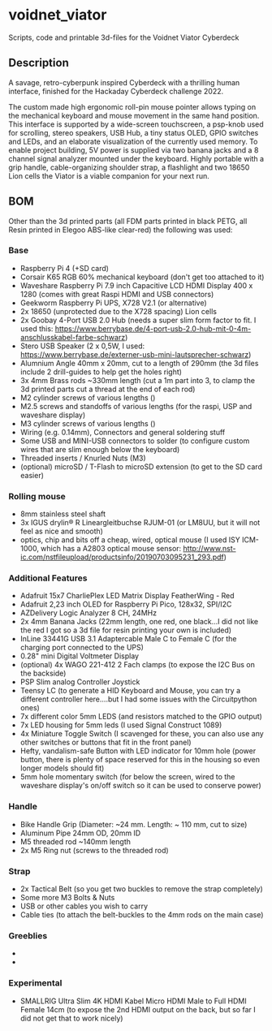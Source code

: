 # voidnet_viator
Scripts, code and printable 3d-files for the Voidnet Viator Cyberdeck

## Description
A savage, retro-cyberpunk inspired Cyberdeck with a thrilling human interface, finished for the Hackaday Cyberdeck challenge 2022.

The custom made high ergonomic roll-pin mouse pointer allows typing on the mechanical keyboard and mouse movement in the same hand position.
This interface is supported by a wide-screen touchscreen, a psp-knob used for scrolling, stereo speakers, USB Hub, a tiny status OLED, GPIO switches and LEDs, and an
elaborate visualization of the currently used memory.
To enable project building, 5V power is supplied via two banana jacks and a 8 channel signal analyzer mounted under the keyboard.
Highly portable with a grip handle, cable-organizing shoulder strap, a flashlight and two 18650 Lion cells the Viator is a viable companion for your next run.

## BOM

Other than the 3d printed parts (all FDM parts printed in black PETG, all Resin printed in Elegoo ABS-like clear-red) the following was used:

### Base
- Raspberry Pi 4 (+SD card)
- Corsair K65 RGB 60% mechanical keyboard (don't get too attached to it)
- Waveshare Raspberry Pi 7.9 inch Capacitive LCD HDMI Display 400 x 1280 (comes with great Raspi HDMI and USB connectors)
- Geekworm Raspberry Pi UPS, X728 V2.1 (or alternative)
- 2x 18650 (unprotected due to the X728 spacing) Lion cells
- 2x Goobay 4-Port USB 2.0 Hub (needs a super slim form factor to fit. I used this: https://www.berrybase.de/4-port-usb-2.0-hub-mit-0-4m-anschlusskabel-farbe-schwarz)
- Stero USB Speaker (2 x 0,5W, I used: https://www.berrybase.de/externer-usb-mini-lautsprecher-schwarz)
- Alumnium Angle 40mm x 20mm, cut to a length of 290mm (the 3d files include 2 drill-guides to help get the holes right)
- 3x 4mm Brass rods ~330mm length (cut a 1m part into 3, to clamp the 3d printed parts cut a thread at the end of each rod)
- M2 cylinder screws of various lengths ()
- M2.5 screws and standoffs of various lengths (for the raspi, USP and waveshare display)
- M3 cylinder screws of various lengths ()
- Wiring (e.g. 0.14mm), Connectors and general soldering stuff
- Some USB and MINI-USB connectors to solder (to configure custom wires that are slim enough below the keyboard)
- Threaded inserts / Knurled Nuts (M3)
- (optional) microSD / T-Flash to microSD extension (to get to the SD card easier)

### Rolling mouse
- 8mm stainless steel shaft
- 3x IGUS drylin® R Lineargleitbuchse RJUM-01 (or LM8UU, but it will not feel as nice and smooth)
- optics, chip and bits off a cheap, wired, optical mouse (I used ISY ICM-1000, which has a A2803 optical mouse sensor: http://www.nst-ic.com/nstfileupload/productsinfo/20190703095231_293.pdf)

### Additional Features
- Adafruit 15x7 CharliePlex LED Matrix Display FeatherWing - Red
- Adafruit 2,23 inch OLED for Raspberry Pi Pico, 128x32, SPI/I2C
- AZDelivery Logic Analyzer 8 CH, 24MHz
- 2x 4mm Banana Jacks (22mm length, one red, one black...I did not like the red I got so a 3d file for resin printing your own is included)
- InLine 33441G USB 3.1 Adaptercable Male C to Female C (for the charging port connected to the UPS)
- 0.28" mini Digital Voltmeter Display
- (optional) 4x WAGO 221-412 2 Fach clamps (to expose the I2C Bus on the backside)
- PSP Slim analog Controller Joystick
- Teensy LC (to generate a HID Keyboard and Mouse, you can try a different controller here....but I had some issues with the Circuitpython ones)
- 7x different color 5mm LEDS (and resistors matched to the GPIO output)
- 7x LED housing for 5mm leds (I used Signal Construct 1089)
- 4x Miniature Toggle Switch (I scavenged for these, you can also use any other switches or buttons that fit in the front panel)
- Hefty, vandalism-safe Button with LED indicator for 10mm hole (power button, there is plenty of space reserved for this in the housing so even longer models should fit)
- 5mm hole momentary switch (for below the screen, wired to the waveshare display's on/off switch so it can be used to conserve power)

### Handle
- Bike Handle Grip (Diameter: ~24 mm. Length: ~ 110 mm, cut to size)
- Aluminum Pipe 24mm OD, 20mm ID
- M5 threaded rod ~140mm length
- 2x M5 Ring nut (screws to the threaded rod)

### Strap
- 2x Tactical Belt (so you get two buckles to remove the strap completely)
- Some more M3 Bolts & Nuts
- USB or other cables you wish to carry
- Cable ties (to attach the belt-buckles to the 4mm rods on the main case)

### Greeblies
-
-

### Experimental
- SMALLRIG Ultra Slim 4K HDMI Kabel  Micro HDMI Male to Full HDMI Female 14cm (to expose the 2nd HDMI output on the back, but so far I did not get that to work nicely)
